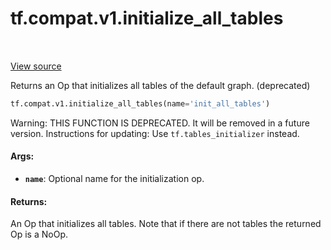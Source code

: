 <div itemscope itemtype="http://developers.google.com/ReferenceObject">
<meta itemprop="name" content="tf.compat.v1.initialize_all_tables" />
<meta itemprop="path" content="Stable" />
</div>

# tf.compat.v1.initialize_all_tables

<!-- Insert buttons and diff -->

<table class="tfo-notebook-buttons tfo-api" align="left">
</table>

<a target="_blank" href="/code/stable/tensorflow/python/ops/lookup_ops.py">View source</a>



Returns an Op that initializes all tables of the default graph. (deprecated)

``` python
tf.compat.v1.initialize_all_tables(name='init_all_tables')
```



<!-- Placeholder for "Used in" -->

Warning: THIS FUNCTION IS DEPRECATED. It will be removed in a future version.
Instructions for updating:
Use `tf.tables_initializer` instead.

#### Args:


* <b>`name`</b>: Optional name for the initialization op.


#### Returns:

An Op that initializes all tables.  Note that if there are
not tables the returned Op is a NoOp.


